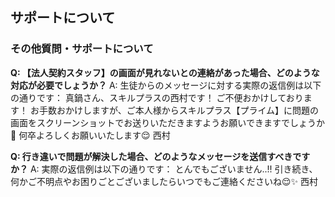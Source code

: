 ## サポートについて
### その他質問・サポートについて

**Q: 【法人契約スタッフ】の画面が見れないとの連絡があった場合、どのような対応が必要でしょうか？**
A: 生徒からのメッセージに対する実際の返信例は以下の通りです：
真鍋さん、スキルプラスの西村です！
ご不便おかけしております！
お手数おかけしますが、ご本人様からスキルプラス【プライム】に問題の画面をスクリーンショットでお送りいただきますようお願いできますでしょうか🙏
何卒よろしくお願いいたします😌
西村

**Q: 行き違いで問題が解決した場合、どのようなメッセージを送信すべきですか？**
A: 実際の返信例は以下の通りです：
とんでもございません..!!
引き続き、何かご不明点やお困りごとございましたらいつでもご連絡くださいね😌✨
西村

